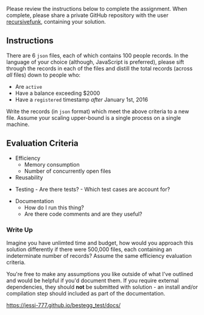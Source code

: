 Please review the instructions below to complete the assignment. When complete, please share a private GitHub repository with the user [recursivefunk](https://github.com/recursivefunk), containing your solution.

## Instructions

There are 6 `json` files, each of which contains 100 people records. In the language of your choice (although, JavaScript is preferred), please sift through the records in each of the files and distill the total records (across _all_ files) down to people who:

- Are `active`
- Have a balance exceeding $2000
- Have a `registered` timestamp _after_ January 1st, 2016

Write the records (in `json` format) which meet the above criteria to a new file. Assume your scaling upper-bound is a single process on a single machine.

## Evaluation Criteria

<!-- files being read from disc successfully in an efficient way -->

- Efficiency
  - Memory consumption
  - Number of concurrently open files
- Reusability
<!-- got test rig up and checking my work
     shipping with 100% coverage treating this like commercial code. -->
- Testing - Are there tests? - Which test cases are account for?
<!-- hooked up git pages for documentation then moved to typecods. -->
- Documentation
  - How do I run this thing?
  - Are there code comments and are they useful?

### Write Up

Imagine you have unlimted time and budget, how would you approach this solution differently if there were 500,000 files, each containing an indeterminate number of records? Assume the same efficiency evaluation criteria.

You're free to make any assumptions you like outside of what I've outlined and would be helpful if you'd document them. If you require external dependencies, they should **not** be submitted with solution - an install and/or compilation step should included as part of the documentation.

<!-- documentation docs url -->

https://jessi-777.github.io/bestegg_test/docs/
